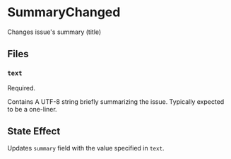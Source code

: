 # SummaryChanged

Changes issue's summary (title)

## Files

### `text`

Required.

Contains A UTF-8 string briefly summarizing the issue. Typically expected to be
a one-liner.

## State Effect

Updates `summary` field with the value specified in `text`.
